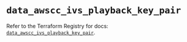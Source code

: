 # `data_awscc_ivs_playback_key_pair`

Refer to the Terraform Registry for docs: [`data_awscc_ivs_playback_key_pair`](https://registry.terraform.io/providers/hashicorp/awscc/0.70.0/docs/data-sources/ivs_playback_key_pair).
